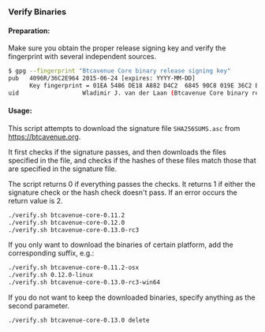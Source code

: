 ### Verify Binaries

#### Preparation:

Make sure you obtain the proper release signing key and verify the fingerprint with several independent sources.

```sh
$ gpg --fingerprint "Btcavenue Core binary release signing key"
pub   4096R/36C2E964 2015-06-24 [expires: YYYY-MM-DD]
      Key fingerprint = 01EA 5486 DE18 A882 D4C2  6845 90C8 019E 36C2 E964
uid                  Wladimir J. van der Laan (Btcavenue Core binary release signing key) <laanwj@gmail.com>
```

#### Usage:

This script attempts to download the signature file `SHA256SUMS.asc` from https://btcavenue.org.

It first checks if the signature passes, and then downloads the files specified in the file, and checks if the hashes of these files match those that are specified in the signature file.

The script returns 0 if everything passes the checks. It returns 1 if either the signature check or the hash check doesn't pass. If an error occurs the return value is 2.


```sh
./verify.sh btcavenue-core-0.11.2
./verify.sh btcavenue-core-0.12.0
./verify.sh btcavenue-core-0.13.0-rc3
```

If you only want to download the binaries of certain platform, add the corresponding suffix, e.g.:

```sh
./verify.sh btcavenue-core-0.11.2-osx
./verify.sh 0.12.0-linux
./verify.sh btcavenue-core-0.13.0-rc3-win64
```

If you do not want to keep the downloaded binaries, specify anything as the second parameter.

```sh
./verify.sh btcavenue-core-0.13.0 delete
```
